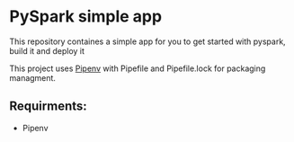 # PySpark simple app
This repository containes a simple app for you to get started with pyspark, build it and deploy it

This project uses [Pipenv](https://pipenv-fork.readthedocs.io/en/latest/) with Pipefile and Pipefile.lock for packaging managment. 

## Requirments:
* Pipenv

